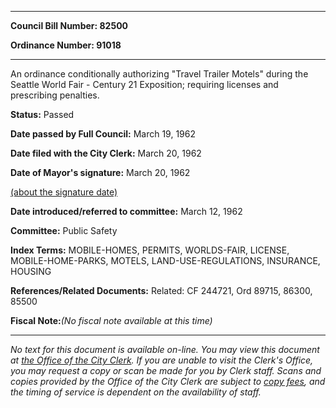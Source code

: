 

********

**Council Bill Number: 82500**
   
**Ordinance Number: 91018**
********

 An ordinance conditionally authorizing "Travel Trailer Motels" during the Seattle World Fair - Century 21 Exposition; requiring licenses and prescribing penalties.

**Status:** Passed
   
**Date passed by Full Council:** March 19, 1962
   
**Date filed with the City Clerk:** March 20, 1962
   
**Date of Mayor's signature:** March 20, 1962
   
[(about the signature date)](/~public/approvaldate.htm)
   
   
   
**Date introduced/referred to committee:** March 12, 1962
   
**Committee:** Public Safety
   
   
**Index Terms:** MOBILE-HOMES, PERMITS, WORLDS-FAIR, LICENSE, MOBILE-HOME-PARKS, MOTELS, LAND-USE-REGULATIONS, INSURANCE, HOUSING

**References/Related Documents:** Related: CF 244721, Ord 89715, 86300, 85500

**Fiscal Note:**_(No fiscal note available at this time)_
********

_No text for this document is available on-line. You may view this document at [the Office of the City Clerk](http://www.seattle.gov/leg/clerk/contactUs.htm). If you are unable to visit the Clerk's Office, you may request a copy or scan be made for you by Clerk staff. Scans and copies provided by the Office of the City Clerk are subject to [copy fees](http://clerk.seattle.gov/~public/clerkfees.htm), and the timing of service is dependent on the availability of staff._

